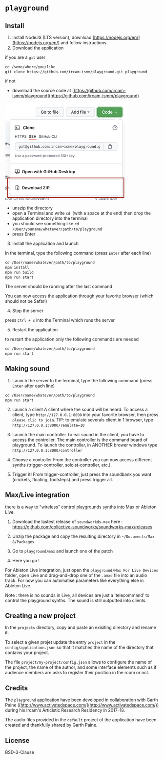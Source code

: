 # `playground`

## Install

1. Install NodeJS (LTS version), download [https://nodejs.org/en/](https://nodejs.org/en/) and follow instructions
2. Download the application

if you are a `git` user

```
cd /some/where/you/like
git clone https://github.com/ircam-ismm/playground.git playground
```

if not
  - download the source code at [https://github.com/ircam-ismm/playground](https://github.com/ircam-ismm/playground)

![](./resources/download.png)

  - unszip the directory
  - open a Terminal and write `cd `(with a space at the end) then drop the application directory into the terminal
  - you should see something like `cd /User/youname/whatever/path/to/playground`
  - press Enter
  
3. Install the application and launch

In the terminal, type the following command (press `Enter` after each line)

```
cd /User/name/whatever/path/to/playground
npm install
npm run build
npm run start
```

The server should be running after the last command

You can now access the application through your favorite browser (which should not be Safari)

4. Stop the server

press `Ctrl + c` into the Terminal which runs the server

5. Restart the application 

to restart the application only the following commands are needed

```
cd /User/name/whatever/path/to/playground
npm run start
```

## Making sound
1. Launch the server
In the terminal, type the following command (press `Enter` after each line)
```
cd /User/name/whatever/path/to/playground
npm run start
```

2. Launch a client
A client where the sound will be heard.
To access a client, type `http://127.0.0.1:8000` into your favorite browser, then press `please clic to join`.
TIP: to emulate severals client in 1 browser, type `http://127.0.0.1:8000/?emulate=10`

3. Launch the main controller
To ear sound in the client, you have to access the controller.
The main controller is the command board of playground.
To launch the controller, in ANOTHER brower windows type `http://127.0.0.1:8000/controller`

4. Choose a controller
From the controller you can now access different synths (trigger-controller, soloist-controller, etc.). 

5. Trigger it! 
From trigger-controller, just press the soundbank you want (crickets, floating, footsteps) and press trigger all.

## Max/Live integration
there is a way to "wireless" control playgrounds synths into Max or Ableton Live.

1. Download the lastest release of `soundworkds-max` here : https://github.com/collective-soundworks/soundworks-max/releases

2. Unzip the package and copy the resulting directory in `~/Documents/Max 8/Packages`

3. Go to `playground/max` and launch one of the patch

4. Here you go !

For Ableton Live integration, just open the `playground/Max For Live Devices` folder, open Live and drag-and-drop one of the `.amxd` file into an audio track. For now you can automatise parameters like everything else in Ableton Live.

Note : there is no sounds in Live, all devices are just a 'telecommand' to control the playground synths. The sound is still outputted into clients.


## Creating a new project

In the `projects` directory, copy and paste an exisiting directory and rename it.

To select a given projet update the entry `project` in the `config/application.json` so that it matches the name of the directory that contains your project.

The file `project/my-project/config.json` allows to configure the name of the project, the name of the author, and some interface elements such as if audience members are asks to register their position in the room or not.


## Credits

The `playground` application have been developed in collaboration with Garth Paine ([http://www.activatedspace.com/](http://www.activatedspace.com/)) during his Ircam's Articistic Research Residency in 2017-18.

The audio files provided in the `default` project of the application have been created and thankfully shared by Garth Paine.

## License

BSD-3-Clause
